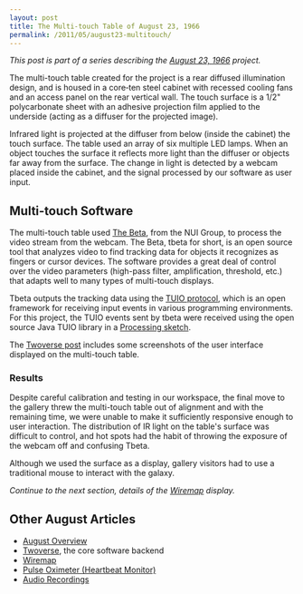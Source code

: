 ```yaml
---
layout: post
title: The Multi-touch Table of August 23, 1966
permalink: /2011/05/august23-multitouch/
---
```


*This post is part of a series describing the
[August 23, 1966](/2011/05/august23/) project.*

The multi-touch table created for the project is a rear diffused illumination
design, and is housed in a core‐ten steel cabinet with recessed cooling fans and
an access panel on the rear vertical wall. The touch surface is a 1/2"
polycarbonate sheet with an adhesive projection film applied to the underside
(acting as a diffuser for the projected image).

Infrared light is projected at the diffuser from below (inside the cabinet) the
touch surface. The table used an array of six multiple LED lamps. When an object
touches the surface it reflects more light than the diffuser or objects far away
from the surface. The change in light is detected by a webcam placed inside the
cabinet, and the signal processed by our software as user input.

## Multi-touch Software

The multi-touch table used [The Beta](http://ccv.nuigroup.com/), from the NUI
Group, to process the video stream from the webcam. The Beta, tbeta for short,
is an open source tool that analyzes video to find tracking data for objects it
recognizes as fingers or cursor devices. The software provides a great deal of
control over the video parameters (high-pass filter, amplification, threshold,
etc.) that adapts well to many types of multi-touch displays.

Tbeta outputs the tracking data using the [TUIO protocol](http://tuio.org/),
which is an open framework for receiving input events in various programming
environments. For this project, the TUIO events sent by tbeta were received
using the open source Java TUIO library in a
[Processing sketch](https://github.com/peplin/august23/blob/master/src/gallery/MultitouchClient/TuioController.pde).

The [Twoverse post](/2011/05/august23-twoverse/) includes some screenshots of
the user interface displayed on the multi-touch table.

### Results

Despite careful calibration and testing in our workspace, the final move to the
gallery threw the multi-touch table out of alignment and with the remaining
time, we were unable to make it sufficiently responsive enough to user
interaction. The distribution of IR light on the table's surface was difficult
to control, and hot spots had the habit of throwing the exposure of the webcam
off and confusing Tbeta.

Although we used the surface as a display, gallery visitors had to use a
traditional mouse to interact with the galaxy.

*Continue to the next section, details of the
[Wiremap](/2011/05/august23-wiremap/) display.*

## Other August Articles

* [August Overview](/2011/05/august23/)
* [Twoverse](/2011/05/august23-twoverse/), the core software backend
* [Wiremap](/2011/05/august23-wiremap/)
* [Pulse Oximeter (Heartbeat Monitor)](/2011/05/august23-pulse-oximeter/)
* [Audio Recordings](/2011/05/august23-audio/)
